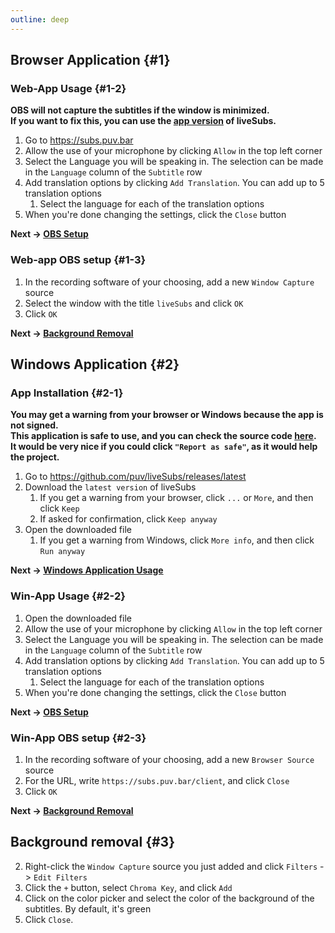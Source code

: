 ```yaml
---
outline: deep
---
```



## Browser Application {#1}
### Web-App Usage {#1-2}
**OBS will not capture the subtitles if the window is minimized.**<br>
**If you want to fix this, you can use the [app version](#2) of liveSubs.**<br>

1. Go to https://subs.puv.bar
2. Allow the use of your microphone by clicking `Allow` in the top left corner
3. Select the Language you will be speaking in. The selection can be made in the `Language` column of the `Subtitle` row
4. Add translation options by clicking `Add Translation`. You can add up to 5 translation options
   1. Select the language for each of the translation options
5. When you're done changing the settings, click the `Close` button

**Next -> [OBS Setup](#1-3)**

### Web-app OBS setup {#1-3}
1. In the recording software of your choosing, add a new `Window Capture` source
2. Select the window with the title `liveSubs` and click `OK`
3. Click `OK`

**Next -> [Background Removal](#3)**

## Windows Application {#2}
### App Installation {#2-1}
**You may get a warning from your browser or Windows because the app is not signed.**<br>
**This application is safe to use, and you can check the source code [here](https://github.com/puv/liveSubs).**<br>
**It would be very nice if you could click `"Report as safe"`, as it would help the project.**<br>

1. Go to https://github.com/puv/liveSubs/releases/latest
2. Download the `latest version` of liveSubs
   1. If you get a warning from your browser, click `...` or `More`, and then click `Keep`
   2. If asked for confirmation, click `Keep anyway`
3. Open the downloaded file
   1. If you get a warning from Windows, click `More info`, and then click `Run anyway`
   
**Next -> [Windows Application Usage](#2-2)**

### Win-App Usage {#2-2}
1. Open the downloaded file
2. Allow the use of your microphone by clicking `Allow` in the top left corner
3. Select the Language you will be speaking in. The selection can be made in the `Language` column of the `Subtitle` row
4. Add translation options by clicking `Add Translation`. You can add up to 5 translation options
   1. Select the language for each of the translation options
5. When you're done changing the settings, click the `Close` button

**Next -> [OBS Setup](#2-3)**

### Win-App OBS setup {#2-3}
1. In the recording software of your choosing, add a new `Browser Source` source
2. For the URL, write `https://subs.puv.bar/client`, and click `Close`
1. Click `OK`

**Next -> [Background Removal](#3)**


## Background removal {#3}
2. Right-click the `Window Capture` source you just added and click `Filters` -> `Edit Filters`
2. Click the `+` button, select `Chroma Key`, and click `Add`
3. Click on the color picker and select the color of the background of the subtitles. By default, it's green
4. Click `Close`.